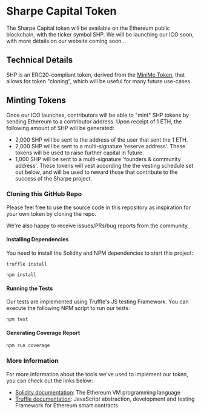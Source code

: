 # Sharpe Capital Token
The Sharpe Capital token will be available on the Ethereum public blockchain, with the ticker symbol SHP. We will be launching our ICO soon, with more details on our website coming soon...

## Technical Details

SHP is an ERC20-compliant token, derived from the [MiniMe Token](https://github.com/Giveth/minime), that allows for token "cloning", which will be useful for many future use-cases.

## Minting Tokens

Once our ICO launches, contributors will be able to "mint" SHP tokens by sending Ethereum to a contributor address. Upon receipt of 1 ETH, the following amount of SHP will be generated:

- 2,000 SHP will be sent to the address of the user that sent the 1 ETH.
- 2,000 SHP will be sent to a multi-signature 'reserve address'. These tokens will be used to raise further capital in future.
- 1,000 SHP will be sent to a multi-signature 'founders & community address'. These tokens will vest according the the vesting schedule set out below, and will be used to reward those that contribute to the success of the Sharpe project.

### Cloning this GitHub Repo

Please feel free to use the source code in this repository as inspiration for your own token by cloning the repo.

We're also happy to receive issues/PRs/bug reports from the community.

#### Installing Dependencies

You need to install the Solidity and NPM dependencies to start this project:

`truffle install`

`npm install`

#### Running the Tests

Our tests are implemented using Truffle's JS testing Framework. You can execute the following NPM script to run our tests:

`npm test`

#### Generating Coverage Report

`npm run coverage`

### More Information

For more information about the tools we've used to implement our token, you can check out the links below:

- [Solidity documentation](https://solidity.readthedocs.io): The Ethereum VM programming language
- [Truffle documentation](http://truffleframework.com/docs): JavaScript abstraction, development and testing Framework for Ethereum smart contracts

